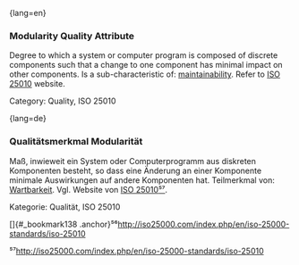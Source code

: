 {lang=en}
### Modularity Quality Attribute
Degree to which a system or computer program is composed of discrete components such that a change to one component has minimal impact on other components.
Is a sub-characteristic of: [maintainability](#term-maintainability-quality-attribute).
Refer to [ISO 25010](http://iso25000.com/index.php/en/iso-25000-standards/iso-25010) website.

Category: Quality, ISO 25010

{lang=de}
### Qualitätsmerkmal Modularität

Maß, inwieweit ein System oder Computerprogramm aus diskreten
Komponenten besteht, so dass eine Änderung an einer Komponente
minimale Auswirkungen auf andere Komponenten hat. Teilmerkmal von:
[Wartbarkeit](#_bookmark128). Vgl. Website von [ISO
25010](http://iso25000.com/index.php/en/iso-25000-standards/iso-25010)[⁵⁷](#_bookmark138).

Kategorie: Qualität, ISO 25010

[]{#_bookmark138
.anchor}⁵⁶<http://iso25000.com/index.php/en/iso-25000-standards/iso-25010>

⁵⁷<http://iso25000.com/index.php/en/iso-25000-standards/iso-25010>


